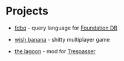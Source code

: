 # Projects

- [fdbq](https://github.com/janderland/fdbq) - query
  language for [Foundation
  DB](https://www.foundationdb.org/)

- [wish banana](http://wishbanana.com/) - shitty multiplayer
  game

- [the lagoon](https://www.moddb.com/mods/the-lagoon) - mod
for [Trespasser](https://en.wikipedia.org/wiki/Trespasser_(video_game))